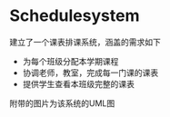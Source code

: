 # Schedulesystem
建立了一个课表排课系统，涵盖的需求如下
* 为每个班级分配本学期课程
* 协调老师，教室，完成每一门课的课表
* 提供学生查看本班级完整的课表

附带的图片为该系统的UML图

